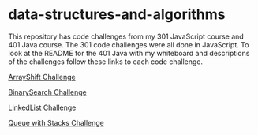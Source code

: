 # data-structures-and-algorithms

This repository has code challenges from my 301 JavaScript course and 401 Java course. The 301 code challenges were all done in JavaScript. To look at the README for the 401 Java with my whiteboard and descriptions of the challenges follow these links to each code challenge. 

[ArrayShift Challenge](https://github.com/c23-repo/data-structures-and-algorithms/blob/master/code401Challenges/assets/README.md/ArrayShift.md)

[BinarySearch Challenge](https://github.com/c23-repo/data-structures-and-algorithms/blob/master/code401Challenges/assets/README.md/BinarySearch.md)

[LinkedList Challenge](https://github.com/c23-repo/data-structures-and-algorithms/blob/master/code401Challenges/assets/README.md/LLInsertions.md)

[Queue with Stacks Challenge](https://github.com/c23-repo/data-structures-and-algorithms/blob/master/code401Challenges/assets/README.md/QueueWithStacks.md)
